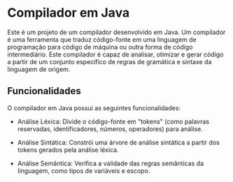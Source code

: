 # Compilador em Java

Este é um projeto de um compilador desenvolvido em Java. Um compilador é uma ferramenta que traduz código-fonte em uma linguagem de programação para código de máquina ou outra forma de código intermediário. Este compilador é capaz de analisar, otimizar e gerar código a partir de um conjunto específico de regras de gramática e sintaxe da linguagem de origem.

## Funcionalidades

O compilador em Java possui as seguintes funcionalidades:

- Análise Léxica: Divide o código-fonte em "tokens" (como palavras reservadas, identificadores, números, operadores) para análise.

- Análise Sintática: Constrói uma árvore de análise sintática a partir dos tokens gerados pela análise léxica.

- Análise Semântica: Verifica a validade das regras semânticas da linguagem, como tipos de variáveis e escopo.


